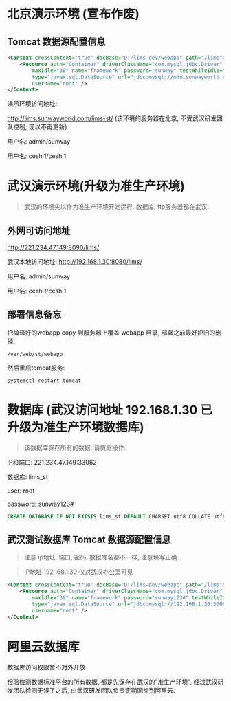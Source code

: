 北京演示环境 (宣布作废)
==

Tomcat 数据源配置信息
--

```xml
<Context crossContext="true" docBase="D:/lims-dev/webapp" path="/lims">
	<Resource auth="Container" driverClassName="com.mysql.jdbc.Driver"
		maxIdle="30" name="framework" password="sunway" testWhileIdle="true"
		type="javax.sql.DataSource" url="jdbc:mysql://mdm.sunwayworld.com:3336/dbs_lims_st"
		username="root" />
</Context>
```				

演示环境访问地址:

http://lims.sunwayworld.com/lims-st/  (该环境的服务器在北京, 不受武汉研发团队控制, 现以不再更新)

用户名: admin/sunway

用户名: ceshi1/ceshi1




武汉演示环境(升级为准生产环境)
==

> 武汉的环境先以作为准生产环境开始运行. 数据库, ftp服务器都在武汉.

外网可访问地址
--
http://221.234.47.149:8090/lims/

武汉本地访问地址:
http://192.168.1.30:8080/lims/

用户名: admin/sunway

用户名: ceshi1/ceshi1


部署信息备忘
--

把编译好的webapp copy 到服务器上覆盖 webapp 目录,  部署之前最好把旧的删掉.
```
/var/web/st/webapp
```
然后重启tomcat服务:

```
systemctl restart tomcat
```



数据库 (武汉访问地址 192.168.1.30 已升级为准生产环境数据库)
==

> 该数据库保存所有的数据, 请慎重操作.

IP和端口:  221.234.47.149:33062

数据库:  lims_st

user: root

password:  sunway123#

```sql
CREATE DATABASE IF NOT EXISTS lims_st DEFAULT CHARSET utf8 COLLATE utf8_general_ci;
```


武汉测试数据库 Tomcat 数据源配置信息
--

> 注意 ip地址, 端口, 密码, 数据库名都不一样, 注意填写正确.

> IP地址 192.168.1.30 仅对武汉办公室可见

```xml
<Context crossContext="true" docBase="D:/lims-dev/webapp" path="/lims">
	<Resource auth="Container" driverClassName="com.mysql.jdbc.Driver"
		maxIdle="30" name="framework" password="sunway123#" testWhileIdle="true"
		type="javax.sql.DataSource" url="jdbc:mysql://192.168.1.30:3306/lims_st"
		username="root" />
</Context>
```

阿里云数据库
==

数据库访问权限暂不对外开放.

检验检测数据标准平台的所有数据,  都是先保存在武汉的"准生产环境",  经过武汉研发团队检测无误了之后, 由武汉研发团队负责定期同步到阿里云.




